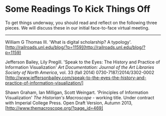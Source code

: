 # Some Readings To Kick Things Off

To get things underway, you should read and reflect on the following three pieces. We will discuss these in our initial face-to-face virtual meeting.

------------
William G Thomas III. 'What is digital scholarship? A typology'. [http://railroads.unl.edu/blog/?p=1159](http://railroads.unl.edu/blog/?p=1159)

Jefferson Bailey, Lily Pregill. 'Speak to the Eyes: The History and Practice of Information Visualization' *Art Documentation: Journal of the Art Libraries Society of North America*, vol. 33 (fall 2014) 0730-7187/2014/3302-0002 [http://www.jeffersonbailey.com/speak-to-the-eyes-the-history-and-practice-of-information-visualization/]

Shawn Graham, Ian Milligan, Scott Weingart. 'Principles of Information Visualization' *The Historian's Macroscope* - working title. Under contract with Imperial College Press. Open Draft Version, Autumn 2013, [http://www.themacroscope.org/?page_id=469]
